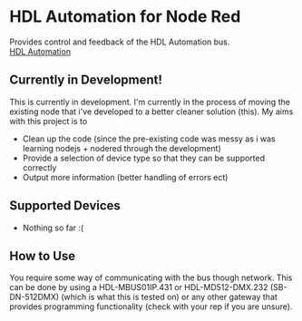  # HDL Automation for Node Red
Provides control and feedback of the HDL Automation bus.  
[HDL Automation](https://www.hdlautomation.com/)

## Currently in Development!
This is currently in development. I'm currently in the process of moving the existing node that i've developed to a better cleaner solution (this).
My aims with this project is to
- Clean up the code (since the pre-existing code was messy as i was learning nodejs + nodered through the development)
- Provide a selection of device type so that they can be supported correctly
- Output more information (better handling of errors ect)

## Supported Devices
- Nothing so far :(

## How to Use
You require some way of communicating with the bus though network. This can be done by using a HDL-MBUS01IP.431 or HDL-MD512-DMX.232 (SB-DN-512DMX) (which is what this is tested on) or any other gateway that provides programming functionality (check with your rep if you are unsure).